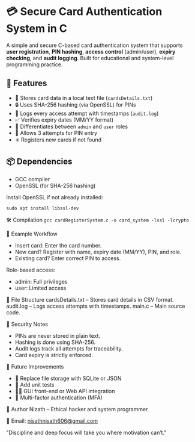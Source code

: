 # 💳 Secure Card Authentication System in C

A simple and secure C-based card authentication system that supports **user registration**, **PIN hashing**, **access control** (admin/user), **expiry checking**, and **audit logging**. Built for educational and system-level programming practice.

## 🚀 Features

- 📁 Stores card data in a local text file (`cardsDetails.txt`)
- 🔒 Uses SHA-256 hashing (via OpenSSL) for PINs
- 📜 Logs every access attempt with timestamps (`audit.log`)
- ✅ Verifies expiry dates (MM/YY format)
- 👮 Differentiates between `admin` and `user` roles
- 🔁 Allows 3 attempts for PIN entry
- ✳️ Registers new cards if not found

## 📦 Dependencies

- GCC compiler
- OpenSSL (for SHA-256 hashing)

Install OpenSSL if not already installed:

```sudo apt install libssl-dev```

🛠️ Compilation 
```gcc cardRegisterSystem.c -o card_system -lssl -lcrypto```

🧾 Example Workflow
- Insert card: Enter the card number.
- New card? Register with name, expiry date (MM/YY), PIN, and role.
- Existing card? Enter correct PIN to access.

Role-based access:
   - admin: Full privileges
   - user: Limited access

📄 File Structure
cardsDetails.txt – Stores card details in CSV format.
audit.log – Logs access attempts with timestamps.
main.c – Main source code.

🔐 Security Notes
- PINs are never stored in plain text.
- Hashing is done using SHA-256.
- Audit logs track all attempts for traceability.
- Card expiry is strictly enforced.

📌 Future Improvements
- 🔄 Replace file storage with SQLite or JSON
- 🧪 Add unit tests
- 🧑‍💻 GUI front-end or Web API integration
- 🔐 Multi-factor authentication (MFA)

🙋 Author
Nizath – Ethical hacker and system programmer

📧 Email: nisathnisath606@gmail.com

"Discipline and deep focus will take you where motivation can’t."
